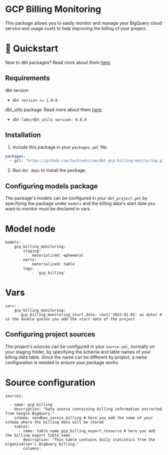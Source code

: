 # GCP Billing Monitoring

This package allows you to easily monitor and manage your BigQuery cloud service and usage costs to help improving the billing of your project.

# :running: Quickstart

New to dbt packages? Read more about them [here](https://docs.getdbt.com/docs/building-a-dbt-project/package-management/).

## Requirements
dbt version
* ```dbt version >= 1.0.0```

dbt_utils package. Read more about them [here](https://hub.getdbt.com/dbt-labs/dbt_utils/latest/).
* ```dbt-labs/dbt_utils version: 0.8.0```

## Installation

1. Include this package in your `packages.yml` file.
```yaml
packages:
  - git: "https://github.com/techindicium/dbt-gcp-billing-monitoring.git" # insert git URL
```

2. Run `dbt deps` to install the package.



## Configuring models package

The package's models can be configured in your `dbt_project.yml` by specifying the package under `models` and the billing data's start date you want to monitor must be declared in vars.

# Model node

```
models:
    gcp_billing_monitoring:
        staging:
            materialized: ephemeral
        marts:
            materialized: table
        tags:
            - 'gcp_billing'
```

# Vars

```
vars:
    gcp_billing_monitoring:
       gcp_billing_monitoring_start_date: cast('2023-01-01' as date) # in the double quotes you add the start date of the project
```

## Configuring project sources

The project's sources can be configured in your `source.yml`, normally on your staging folder, by specifying the schema and table names of your billing data table. Since the name can be different by project, a name configuration is needed to ensure your package works.

# Source configuration

```
sources:

  - name: gcp_billing
    description: "Data source containing billing information extracted from Google BigQuery."
    schema: sandbox_varejo_billing # here you add the name of your schema where the billing data will be stored
    tables:
      - name: table_name_gcp_billing_export_resource # here you add the billing export table name
        description: "This table contains daily statistics from the organization's BigQuery billing."
        columns:
```